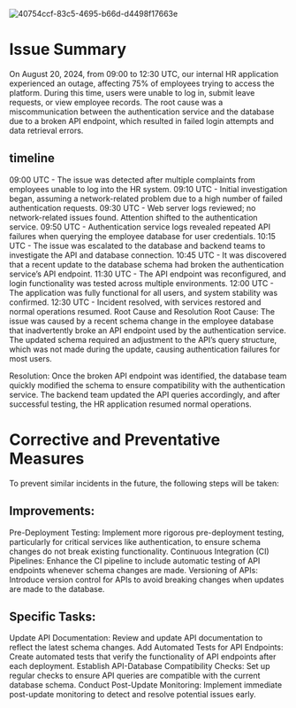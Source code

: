 ![40754ccf-83c5-4695-b66d-d4498f17663e](https://github.com/user-attachments/assets/f77683af-7be9-4d89-baf4-f90a371ffa79)

<h1>Issue Summary</h1>
On August 20, 2024, from 09:00 to 12:30 UTC, our internal HR application experienced an outage, affecting 75% of employees trying to access the platform. During this time, users were unable to log in, submit leave requests, or view employee records. The root cause was a miscommunication between the authentication service and the database due to a broken API endpoint, which resulted in failed login attempts and data retrieval errors.

<h2>timeline</h2>
09:00 UTC - The issue was detected after multiple complaints from employees unable to log into the HR system.
09:10 UTC - Initial investigation began, assuming a network-related problem due to a high number of failed authentication requests.
09:30 UTC - Web server logs reviewed; no network-related issues found. Attention shifted to the authentication service.
09:50 UTC - Authentication service logs revealed repeated API failures when querying the employee database for user credentials.
10:15 UTC - The issue was escalated to the database and backend teams to investigate the API and database connection.
10:45 UTC - It was discovered that a recent update to the database schema had broken the authentication service’s API endpoint.
11:30 UTC - The API endpoint was reconfigured, and login functionality was tested across multiple environments.
12:00 UTC - The application was fully functional for all users, and system stability was confirmed.
12:30 UTC - Incident resolved, with services restored and normal operations resumed.
Root Cause and Resolution
Root Cause: The issue was caused by a recent schema change in the employee database that inadvertently broke an API endpoint used by the authentication service. The updated schema required an adjustment to the API’s query structure, which was not made during the update, causing authentication failures for most users.

Resolution: Once the broken API endpoint was identified, the database team quickly modified the schema to ensure compatibility with the authentication service. The backend team updated the API queries accordingly, and after successful testing, the HR application resumed normal operations.

<h1>Corrective and Preventative Measures</h1>
To prevent similar incidents in the future, the following steps will be taken:

<h2>Improvements:</h2>

Pre-Deployment Testing: Implement more rigorous pre-deployment testing, particularly for critical services like authentication, to ensure schema changes do not break existing functionality.
Continuous Integration (CI) Pipelines: Enhance the CI pipeline to include automatic testing of API endpoints whenever schema changes are made.
Versioning of APIs: Introduce version control for APIs to avoid breaking changes when updates are made to the database.
<h2>Specific Tasks:</h2>

Update API Documentation: Review and update API documentation to reflect the latest schema changes.
Add Automated Tests for API Endpoints: Create automated tests that verify the functionality of API endpoints after each deployment.
Establish API-Database Compatibility Checks: Set up regular checks to ensure API queries are compatible with the current database schema.
Conduct Post-Update Monitoring: Implement immediate post-update monitoring to detect and resolve potential issues early.
